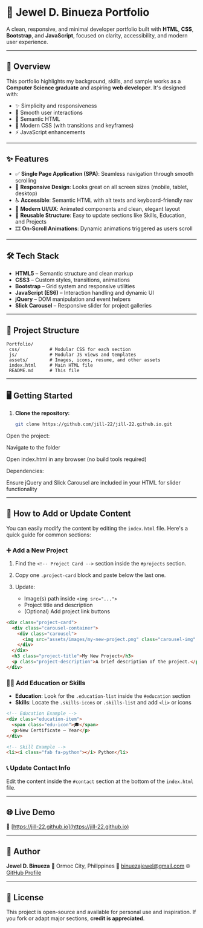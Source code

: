 # 💼 Jewel D. Binueza Portfolio

A clean, responsive, and minimal developer portfolio built with **HTML**, **CSS**, **Bootstrap**, and **JavaScript**, focused on clarity, accessibility, and modern user experience.

---

## 🚀 Overview

This portfolio highlights my background, skills, and sample works as a **Computer Science graduate** and aspiring **web developer**. It's designed with:

- ✨ Simplicity and responsiveness
- 🧩 Smooth user interactions
- 🧠 Semantic HTML
- 🎨 Modern CSS (with transitions and keyframes)
- ⚡ JavaScript enhancements

---

## ✨ Features

- ✅ **Single Page Application (SPA)**: Seamless navigation through smooth scrolling
- 📱 **Responsive Design**: Looks great on all screen sizes (mobile, tablet, desktop)
- ♿ **Accessible**: Semantic HTML with alt texts and keyboard-friendly nav
- 💅 **Modern UI/UX**: Animated components and clean, elegant layout
- 🔄 **Reusable Structure**: Easy to update sections like Skills, Education, and Projects
- 🎞️ **On-Scroll Animations**: Dynamic animations triggered as users scroll

---

## 🛠️ Tech Stack

- **HTML5** – Semantic structure and clean markup
- **CSS3** – Custom styles, transitions, animations
- **Bootstrap** – Grid system and responsive utilities
- **JavaScript (ES6)** – Interaction handling and dynamic UI
- **jQuery** – DOM manipulation and event helpers
- **Slick Carousel** – Responsive slider for project galleries

---

## 📁 Project Structure
 ``` 
Portfolio/
  css/           # Modular CSS for each section
  js/            # Modular JS views and templates
  assets/        # Images, icons, resume, and other assets
  index.html     # Main HTML file
  README.md      # This file
 ``` 
---

## 🖥️ Getting Started

1. **Clone the repository:**
   ```bash
   git clone https://github.com/jill-22/jill-22.github.io.git
Open the project:

Navigate to the folder

Open index.html in any browser (no build tools required)

Dependencies:

Ensure jQuery and Slick Carousel are included in your HTML for slider functionality

---

## 🧩 How to Add or Update Content

You can easily modify the content by editing the `index.html` file. Here's a quick guide for common sections:

### ➕ Add a New Project

1. Find the `<!-- Project Card -->` section inside the `#projects` section.
2. Copy one `.project-card` block and paste below the last one.
3. Update:

   * Image(s) path inside `<img src="...">`
   * Project title and description
   * (Optional) Add project link buttons

```html
<div class="project-card">
  <div class="carousel-container">
    <div class="carousel">
      <img src="assets/images/my-new-project.png" class="carousel-img" />
    </div>
  </div>
  <h3 class="project-title">My New Project</h3>
  <p class="project-description">A brief description of the project.</p>
</div>
```

### 🧑‍🎓 Add Education or Skills

* **Education**: Look for the `.education-list` inside the `#education` section
* **Skills**: Locate the `.skills-icons` or `.skills-list` and add `<li>` or icons

```html
<!-- Education Example -->
<div class="education-item">
  <span class="edu-icon">🎓</span>
  <p>New Certificate – Year</p>
</div>

<!-- Skill Example -->
<li><i class="fab fa-python"></i> Python</li>
```

### 📞 Update Contact Info

Edit the content inside the `#contact` section at the bottom of the `index.html` file.

---

## 🌐 Live Demo

🔗 [https://jill-22.github.io](https://jill-22.github.io)

---

## 👤 Author

**Jewel D. Binueza**
📍 Ormoc City, Philippines
📧 [binuezajewel@gmail.com](mailto:binuezajewel@gmail.com)
🌐 [GitHub Profile](https://github.com/jill-22)

---

## 📝 License

This project is open-source and available for personal use and inspiration.
If you fork or adapt major sections, **credit is appreciated**.
